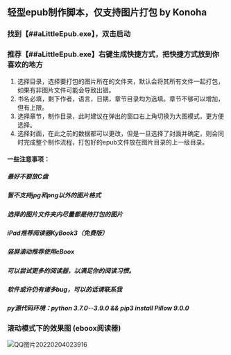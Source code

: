 ## 轻型epub制作脚本，仅支持图片打包 by Konoha

### 找到【##aLittleEpub.exe】，双击启动
### 推荐【##aLittleEpub.exe】右键生成快捷方式，把快捷方式放到你喜欢的地方

1. 选择目录，选择要打包的图片所在的文件夹，默认会将其所有文件一起打包，如果有非图片文件可能会导致出错。
2. 书名必填，剩下作者，语言，日期，章节目录均为选填。章节不够可以增加，但有上限。
3. 选择章节，制作目录，此时建议在弹出的窗口右上角切换为大图模式，更方便选择。
4. 选择封面，在此之前的数据都可以更改，但是一旦选择了封面并确定，则会同时完成整个制作流程，打包好的epub文件放在图片目录的上一级目录。

#### 一些注意事项：

##### 最好不要放C盘

##### 暂不支持jpg和png以外的图片格式

##### 选择的图片文件夹内尽量都是待打包的图片

##### iPad推荐阅读器KyBook3（免费版）

##### 竖屏滚动推荐使用eBoox

##### 可以尝试更多的阅读器，以满足你的阅读习惯。

##### 软件或许仍有诸多bug，可以的话请联系我

##### py源代码环境：python 3.7.0--3.9.0   &&   pip3 install Pillow 9.0.0

### 滚动模式下的效果图 (eboox阅读器)
![QQ图片20220204023916](https://user-images.githubusercontent.com/61352919/152408465-7753d482-c4bf-49bd-9971-c0f3ef1b4566.png)
